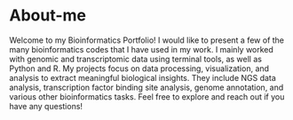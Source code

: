 # About-me
Welcome to my Bioinformatics Portfolio! I would like to present a few of the many bioinformatics codes that I have used in my work. I mainly worked with genomic and transcriptomic data using terminal tools, as well as Python and R. My projects focus on data processing, visualization, and analysis to extract meaningful biological insights. They include NGS data analysis, transcription factor binding site analysis, genome annotation, and various other bioinformatics tasks. Feel free to explore and reach out if you have any questions!











